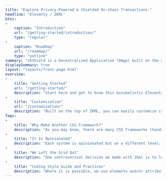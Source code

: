 ```yaml
---
title: "Explore Privacy-Powered & Shielded On-chain Transactions."
headline: "Eleventy / ZKML"
btns:
-
    caption: "Introduction"
    url: "/getting-started/introduction/"
    type: "regular"
-
    caption: "Roadmap"
    url: "/roadmap/"
    type: "outline"
summary: "zkShield is a Decentralized Application (DApp) built on the XRPL chain which provides users with a maximum on-chain transaction privacy. This is your gateway to confidential transactions involving CBDCs."
displaySummary: true
layout: "layouts/front-page.html"
overview:
-
    title: "Getting Started"
    url: "/getting-started/"
    description: "Start here and get to know this minimalistic Eleventy theme."
-
    title: "Customization"
    url: "/customization/"
    description: "Built on the top of ZKML, you can easily customize its look."
faqs:
-
    title: "Why Make Another CSS Framework?"
    description: "As you may know, there are many CSS frameworks (hundreds of them, and a lot of them are not maintained today). Everybody can choose one that suits their work style or project requirements. So why make another one? It is certainly not because we can do it better but because we want to do it our way. We want to be in control and make decisions."
-
    title: "It Is Opinionated"
    description: "Each system is opinionated but on a different level; this is valid for Zkml too. We don’t want to vote for (strictly) any particular solution (because there is always more than one), but we will show you what we think is the best for us (and maybe for you too). We don’t believe there is a good or bad solution, but we can learn from any of them."
-
    title: "We Left the Grid Out"
    description: "One controversial decision we made with Zkml is to leave a classical grid system out. Because of the late CSS layout model developments like Flexbox and Grid, we think it can be eliminated; this doesn’t mean that we won’t show you how to make layouts with ease, but we try to make it the modern way."
-
    title: "Coding Style Guide and Practices"
    description: "Where it is possible, we use elements and/or attributes to style elements, but it is still a class-based framework."
---
```

